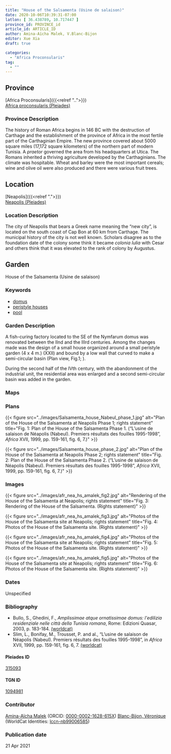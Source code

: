 ```yaml
---
title: "House of the Salsamenta (Usine de salaison)"
date: 2020-10-06T10:39:31-07:00
latlon: [ 36.438789, 10.717447 ]
province_id: PROVINCE_id
article_id: ARTICLE_ID
author: Amina-Aïcha Malek, V.Blanc-Bijon
editor: Xue Xia
draft: true

categories:
  - "Africa Proconsularis"
tag:
  - ""
---
```


## Province
[Africa Proconsularis]({{<relref "..">}}) \
[Africa proconsularis (Pleiades)](https://pleiades.stoa.org/places/991341)

### Province Description
The history of Roman Africa begins in 146 BC with the destruction of Carthage and the establishment of the province of Africa in the most fertile part of the Carthaginian Empire. The new province covered about 5000 square miles (17,172 square kilometers) of the northern part of modern Tunisia. A *praetor* governed the area from his headquarters at Utica. The Romans inherited a thriving agriculture developed by the Carthaginians. The climate was hospitable. Wheat and barley were the most important cereals; wine and olive oil were also produced and there were various fruit trees.

## Location

[Neapolis]({{<relref ".">}}) \
[Neapolis (Pleiades)](https://pleiades.stoa.org/places/315093)

### Location Description

The city of Neapolis that bears a Greek name meaning the “new city”, is located on the south coast of Cap Bon at 60 km from Carthage. The municipal history of the city is not well known. Scholars disagree as to the foundation date of the colony some think it became *colonia Iulia* with Cesar and others think that it was elevated to the rank of colony by Augustus.


<!-- LEAVE THIS BLANK FOR NOW -->

<!--## Sublocation-->

<!--
[AREA WITHIN LOCATION, LIKE “PALATINE HILL”](GEOREFERENCE LINK)
A sublocation is any area larger than an individual garden, but located within a location. I would always try to include a link to a controlled vocabulary here if possible. This ID may well be different from the Garden ID, e.g., Pompeii versus a Garden in one of the houses which has its own Pleiades ID.
-->

<!--### Sublocation Description-->

<!-- DESCRIPTION -->

## Garden
House of the Salsamenta (Usine de salaison)

### Keywords
- [domus](http://vocab.getty.edu/page/aat/300005506)
- [peristyle houses](http://vocab.getty.edu/page/aat/300005452)
- [pool](#)

### Garden Description
 A fish-curing factory located to the SE of the Nymfarum domus was renovated between the IInd and the IIIrd centuries. Among the changes made was the design of a small house organized around a small peristyle garden (4 x 4 m.) (XXII) and bound by a low wall that curved to make a semi-circular basin (Plan view, Fig.1; ).

 During the second half of the IVth century, with the abandonment of the industrial unit, the residential area was enlarged and a second semi-circular basin was added in the garden.



### Maps

<!--
{{< figure src="IMG_URL" alt="ALT_TEXT" title="CAPTION" >}}
-->

### Plans
{{< figure src="../images/Salsamenta_house_Nabeul_phase_1.jpg" alt="Plan of the House of the Salsamenta at Neapolis Phase 1; rights statement" title="Fig. 1: Plan of the House of the Salsamenta Phase 1. (“L’usine de salaison de Néapolis (Nabeul). Premiers résultats des fouilles 1995-1998”, *Africa* XVII, 1999, pp. 159-161, fig. 6, 7.)" >}}

{{< figure src="../images/Salsamenta_house_phase_2.jpg" alt="Plan of the House of the Salsamenta at Neapolis Phase 2; rights statement" title="Fig. 2: Plan of the House of the Salsamenta Phase 2. (“L’usine de salaison de Néapolis (Nabeul). Premiers résultats des fouilles 1995-1998”, *Africa* XVII, 1999, pp. 159-161, fig. 6, 7.)" >}}

<!--
{{< figure src="IMG_URL" alt="ALT_TEXT" title="CAPTION" >}}
-->

### Images

{{< figure src="../images/afr_nea_hs_amalek_fig2.jpg" alt="Rendering of the House of the Salsamenta at Neapolis; rights statement" title="Fig. 3: Rendering of the House of the Salsamenta. (Rights statement)" >}}

{{< figure src="../images/afr_nea_hs_amalek_fig3.jpg" alt="Photos of the House of the Salsamenta site at Neapolis; rights statement" title="Fig. 4: Photos of the House of the Salsamenta site. (Rights statement)" >}}

{{< figure src="../images/afr_nea_hs_amalek_fig4.jpg" alt="Photos of the House of the Salsamenta site at Neapolis; rights statement" title="Fig. 5: Photos of the House of the Salsamenta site. (Rights statement)" >}}

{{< figure src="../images/afr_nea_hs_amalek_fig5.jpg" alt="Photos of the House of the Salsamenta site at Neapolis; rights statement" title="Fig. 6: Photos of the House of the Salsamenta site. (Rights statement)" >}}


### Dates
Unspecified

### Bibliography
* Bullo, S., Ghedini, F., *Amplissimae atque ornatissimae domus: l'edilizia residenziale nelle città della Tunisia romana*, Rome: Edizioni Quasar, 2003, p. 183-184. [(worldcat)](http://www.worldcat.org/oclc/989088620)
* Slim, L., Bonifay, M., Trousset, P. and al., “L’usine de salaison de Néapolis (Nabeul). Premiers résultats des fouilles 1995-1998”, in *Africa* XVII, 1999, pp. 159-161, fig. 6, 7. [(worldcat)](http://www.worldcat.org/oclc/949242827)


<!--#### Periodo ID-->

<!-- [PERIODO_ID](https://pleiades.stoa.org/places/PLEIADES_ID) -->

#### Pleiades ID

[315093](https://pleiades.stoa.org/places/315093)

#### TGN ID
[1094981](http://vocab.getty.edu/page/tgn/1094981)

### Contributor
[Amina-Aïcha Malek](link) (ORCID: [0000-0002-1628-615X](https://orcid.org/0000-0002-1628-615X))
[Blanc-Bijon, Véronique](link) (WorldCat Identities: [lccn-nb99006585](http://www.worldcat.org/identities/lccn-nb99006585/))

### Publication date

21 Apr 2021

<!--### Related articles-->

<!-- Links to other related articles. Leave blank for now -->
